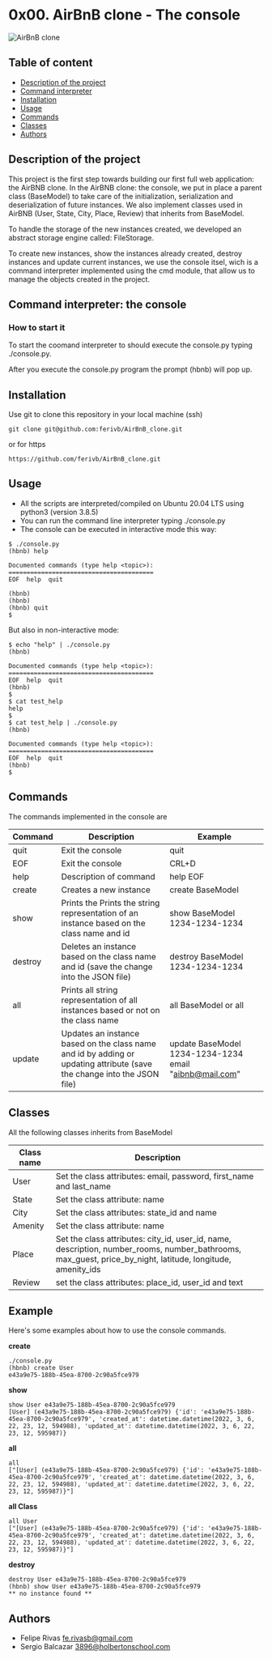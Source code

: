 # **0x00. AirBnB clone - The console**

![AirBnB clone](https://i.ibb.co/yFHXyhK/65f4a1dd9c51265f49d0.png)

## Table of content

- [Description of the project](description-of-the-project)
- [Command interpreter](command-interpreter)
- [Installation](installation)
- [Usage](usage)
- [Commands](commands)
- [Classes](classes)
- [Authors](authours)

## **Description of the project**

This project is the first step towards building our first full web application: the AirBNB clone. In the AirBNB clone: the console, we put in place a parent class (BaseModel) to take care of the initialization, serialization and deserialization of future instances. We also implement classes used in AirBNB (User, State, City, Place, Review) that inherits from BaseModel.

To handle the storage of the new instances created, we developed an abstract storage engine called: FileStorage. 

To create new instances, show the instances already created, destroy instances and update current instances, we use the console itsel, wich is a command interpreter implemented using the cmd module, that allow us to manage the objects created in the project.

## **Command interpreter: the console**

### **How to start it**
To start the coomand interpreter to should execute the console.py typing ./console.py. 

After you execute the console.py program the prompt (hbnb) will pop up.

## **Installation**

Use git to clone this repository in your local machine (ssh)

```
git clone git@github.com:ferivb/AirBnB_clone.git
```
or for https

```
https://github.com/ferivb/AirBnB_clone.git
```
## **Usage**

- All the scripts are interpreted/compiled on Ubuntu 20.04 LTS using python3 (version 3.8.5)
- You can run the command line interpreter typing ./console.py
- The console can be executed in interactive mode this way:
```
$ ./console.py
(hbnb) help

Documented commands (type help <topic>):
========================================
EOF  help  quit

(hbnb) 
(hbnb) 
(hbnb) quit
$
```
But also in non-interactive mode:

```
$ echo "help" | ./console.py
(hbnb)

Documented commands (type help <topic>):
========================================
EOF  help  quit
(hbnb) 
$
$ cat test_help
help
$
$ cat test_help | ./console.py
(hbnb)

Documented commands (type help <topic>):
========================================
EOF  help  quit
(hbnb) 
$
```

## **Commands**

The commands implemented in the console are

| Command | Description            | Example     |
|-----    | --------               |----         |
| quit    | Exit the console       | quit        |
| EOF     | Exit the console       | CRL+D       |
| help    | Description of command | help EOF    | 
| create  | Creates a new instance | create BaseModel |
| show    | Prints the Prints the string representation of an instance based on the class name and id | show BaseModel 1234-1234-1234|
| destroy |  Deletes an instance based on the class name and id  (save the change into the JSON file) | destroy BaseModel 1234-1234-1234 |
| all | Prints all string representation of all instances based or not on the class name | all BaseModel or all |
| update |  Updates an instance based on the class name and id by adding or updating attribute (save the change into the JSON file) | update BaseModel 1234-1234-1234 email "aibnb@mail.com" | 

## **Classes**

All the following classes inherits from BaseModel

| Class name    | Description     |
| ------------- | --------------  |
| User | Set the class attributes: email, password, first_name and last_name |
| State | Set the class attribute: name |
| City | Set the class attributes: state_id and name |
| Amenity | Set the class attribute: name |
| Place | Set the class attributes: city_id, user_id, name, description, number_rooms, number_bathrooms, max_guest, price_by_night, latitude, longitude, amenity_ids |
| Review | set the class attributes: place_id, user_id and text |


## **Example**

Here's some examples about how to use the console commands.

**create**
```
./console.py
(hbnb) create User
e43a9e75-188b-45ea-8700-2c90a5fce979
```

**show**
```
show User e43a9e75-188b-45ea-8700-2c90a5fce979
[User] (e43a9e75-188b-45ea-8700-2c90a5fce979) {'id': 'e43a9e75-188b-45ea-8700-2c90a5fce979', 'created_at': datetime.datetime(2022, 3, 6, 22, 23, 12, 594988), 'updated_at': datetime.datetime(2022, 3, 6, 22, 23, 12, 595987)}
```
**all**
```
all
["[User] (e43a9e75-188b-45ea-8700-2c90a5fce979) {'id': 'e43a9e75-188b-45ea-8700-2c90a5fce979', 'created_at': datetime.datetime(2022, 3, 6, 22, 23, 12, 594988), 'updated_at': datetime.datetime(2022, 3, 6, 22, 23, 12, 595987)}"]
```

**all Class**
```
all User
["[User] (e43a9e75-188b-45ea-8700-2c90a5fce979) {'id': 'e43a9e75-188b-45ea-8700-2c90a5fce979', 'created_at': datetime.datetime(2022, 3, 6, 22, 23, 12, 594988), 'updated_at': datetime.datetime(2022, 3, 6, 22, 23, 12, 595987)}"]
```

**destroy**
```
destroy User e43a9e75-188b-45ea-8700-2c90a5fce979
(hbnb) show User e43a9e75-188b-45ea-8700-2c90a5fce979
** no instance found **
```

## **Authors**
- Felipe Rivas <fe.rivasb@gmail.com>
- Sergio Balcazar <3896@holbertonschool.com>

